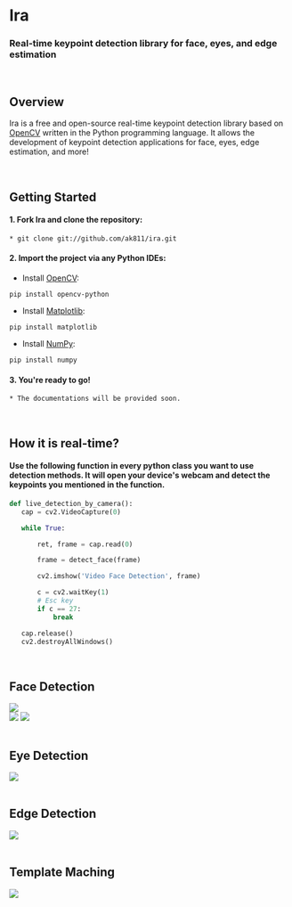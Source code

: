# Ira

### Real-time keypoint detection library for face, eyes, and edge estimation

<br>

## Overview
Ira is a free and open-source real-time keypoint detection library based on [OpenCV](https://github.com/opencv/opencv) written in the Python programming language. It allows the development of keypoint detection applications for face, eyes, edge estimation, and more!

<br>

## Getting Started
#### 1. Fork Ira and clone the repository:
  ```
  * git clone git://github.com/ak811/ira.git
  ```
#### 2. Import the project via any Python IDEs:
  * Install [OpenCV](https://github.com/opencv/opencv):
  ``` 
  pip install opencv-python
  ```
  * Install [Matplotlib](https://github.com/matplotlib/matplotlib):
  ```
  pip install matplotlib
  ```
  * Install [NumPy](https://github.com/numpy/numpy):
  ```
  pip install numpy
  ```  
#### 3. You're ready to go!
  ```
  * The documentations will be provided soon.
  ```
  
<!-- View Documentation -->

<br>

## How it is real-time?
#### Use the following function in every python class you want to use detection methods. It will open your device's webcam and detect the keypoints you mentioned in the function.
 ~~~python
def live_detection_by_camera():
    cap = cv2.VideoCapture(0)

    while True:

        ret, frame = cap.read(0)

        frame = detect_face(frame)

        cv2.imshow('Video Face Detection', frame)

        c = cv2.waitKey(1)
        # Esc key
        if c == 27:
            break

    cap.release()
    cv2.destroyAllWindows()
  ~~~

<br>

## Face Detection
<img src="data/albert_einstein_subplot.png"/>
<br>
<img src="data/solvay_conference_face_plot.png"/>
<img src="data/solvay_conference_plot_face_detected.png"/>
<br>
<br>

## Eye Detection
<img src="data/albert_einstein_eye_plot.png"/>
<br>
<br>

## Edge Detection
<img src="data/cat_edge_plot.png"/>
<br>
<br>

## Template Maching
<img src="data/template_maching_plot.png"/>
<br>
<br>
